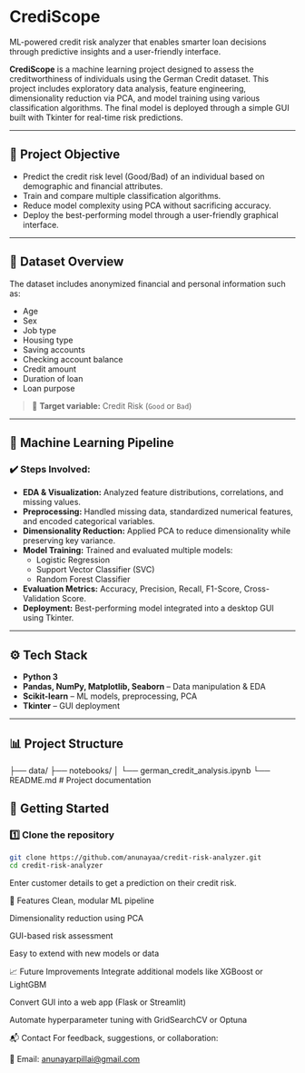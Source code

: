 # CrediScope
ML-powered credit risk analyzer that enables smarter loan decisions through predictive insights and a user-friendly interface.


**CrediScope** is a machine learning project designed to assess the creditworthiness of individuals using the German Credit dataset. This project includes exploratory data analysis, feature engineering, dimensionality reduction via PCA, and model training using various classification algorithms. The final model is deployed through a simple GUI built with Tkinter for real-time risk predictions.

---

## 🎯 Project Objective

- Predict the credit risk level (Good/Bad) of an individual based on demographic and financial attributes.
- Train and compare multiple classification algorithms.
- Reduce model complexity using PCA without sacrificing accuracy.
- Deploy the best-performing model through a user-friendly graphical interface.

---

## 📁 Dataset Overview

The dataset includes anonymized financial and personal information such as:

- Age  
- Sex  
- Job type  
- Housing type  
- Saving accounts  
- Checking account balance  
- Credit amount  
- Duration of loan  
- Loan purpose

> 📌 **Target variable:** Credit Risk (`Good` or `Bad`)

---

## 🧪 Machine Learning Pipeline

### ✔️ Steps Involved:

- **EDA & Visualization:** Analyzed feature distributions, correlations, and missing values.
- **Preprocessing:** Handled missing data, standardized numerical features, and encoded categorical variables.
- **Dimensionality Reduction:** Applied PCA to reduce dimensionality while preserving key variance.
- **Model Training:** Trained and evaluated multiple models:
  - Logistic Regression
  - Support Vector Classifier (SVC)
  - Random Forest Classifier
- **Evaluation Metrics:** Accuracy, Precision, Recall, F1-Score, Cross-Validation Score.
- **Deployment:** Best-performing model integrated into a desktop GUI using Tkinter.

---

## ⚙️ Tech Stack

- **Python 3**
- **Pandas, NumPy, Matplotlib, Seaborn** – Data manipulation & EDA  
- **Scikit-learn** – ML models, preprocessing, PCA  
- **Tkinter** – GUI deployment

---

## 📊 Project Structure

├── data/ 
├── notebooks/
│ └── german_credit_analysis.ipynb
└── README.md # Project documentation



## 🚀 Getting Started

### 1️⃣ Clone the repository
```bash
git clone https://github.com/anunayaa/credit-risk-analyzer.git
cd credit-risk-analyzer
```

Enter customer details to get a prediction on their credit risk.

📌 Features
Clean, modular ML pipeline

Dimensionality reduction using PCA

GUI-based risk assessment

Easy to extend with new models or data

📈 Future Improvements
Integrate additional models like XGBoost or LightGBM

Convert GUI into a web app (Flask or Streamlit)

Automate hyperparameter tuning with GridSearchCV or Optuna

📬 Contact
For feedback, suggestions, or collaboration:

📧 Email: anunayarpillai@gmail.com
